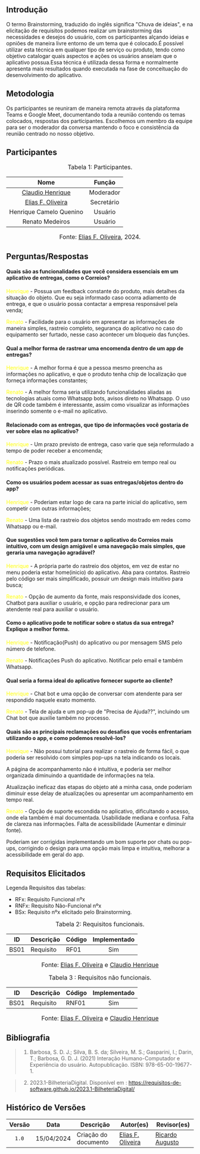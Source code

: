 ## Introdução

O termo Brainstorming, traduzido do inglês significa "Chuva de ideias", e na elicitação de requisitos podemos realizar um brainstorming das necessidades e desejos do usuário, com os participantes alçando ideias e opniões de maneira livre entorno de um tema que é colocado.É possível utilizar esta técnica em qualquer tipo de serviço ou produto, tendo como objetivo catalogar quais aspectos e ações os usuários anseiam que o aplicativo possua.Essa técnica é utilizada dessa forma e normalmente apresenta mais resultados quando executada na fase de conceituação do desenvolvimento do aplicativo.


## Metodologia

Os participantes se reuniram de maneira remota através da plataforma Teams e Google Meet, documentando toda a reunião contendo os temas colocados, respostas dos participantes. Escolhemos um membro da equipe para ser o moderador da conversa mantendo o foco e consistência da reunião centrado no nosso objetivo.


## Participantes


<font size="3"><p style="text-align: center">Tabela 1: Participantes.</p></font>

<center>

| Nome | Função | 
|:-----:|:--------:|
| [Claudio Henrique](https://github.com/claudiohsc)|Moderador |
| [Elias F. Oliveira](https://github.com/EliasOliver21) |Secretário|
| Henrique Camelo Quenino |Usuário|
| Renato Medeiros |Usuário|


</center>


<font size="3"><p style="text-align: center">Fonte: [Elias F. Oliveira](https://github.com/EliasOliver21), 2024.</p></font>


## Perguntas/Respostas

#### Quais são as funcionalidades que você considera essenciais em um aplicativo de entregas, como o Correios?

<span style = "color: yellow"> Henrique </span>- Possua um feedback constante do produto, mais detalhes da situação do objeto. Que eu seja informado caso ocorra adiamento de entrega, e que o usuário possa contactar a empresa responsável pela venda;

<span style = "color: yellow"> Renato </span>- Facilidade para o usuário em apresentar as informações de maneira simples, rastreio completo, segurança do aplicativo no caso do equipamento ser furtado, nesse caso acontecer um bloqueio das funções.

#### Qual a melhor forma de rastrear uma encomenda dentro de um app de entregas?
<span style = "color: yellow"> Henrique </span>- A melhor forma é que a pessoa mesmo preencha as informações no aplicativo, e que o produto tenha chip de localização que forneça informações constantes;

<span style = "color: yellow"> Renato </span>- A melhor forma seria utilizando funcionalidades aliadas as tecnologias atuais como Whatsapp bots, avisos direto no Whatsapp. O uso de QR code também é interessante, assim como visualizar as informações inserindo somente o e-mail no aplicativo.


#### Relacionado com as entregas, que tipo de informações você gostaria de ver sobre elas no aplicativo?

<span style = "color: yellow"> Henrique </span>- Um prazo previsto de entrega, caso varie que seja reformulado a tempo de poder receber a encomenda;

<span style = "color: yellow"> Renato </span>- Prazo o mais atualizado possível. Rastreio em tempo real ou notificações periódicas.


#### Como os usuários podem acessar as suas entregas/objetos dentro do app?

<span style = "color: yellow"> Henrique </span>- Poderiam estar logo de cara na parte inicial do aplicativo, sem competir com outras informações;

<span style = "color: yellow"> Renato </span>- Uma lista de rastreio dos objetos sendo mostrado em redes como Whatsapp ou e-mail.

#### Que sugestões você tem para tornar o aplicativo do Correios mais intuitivo, com um design amigável e uma navegação mais simples, que geraria uma navegação agradável?

<span style = "color: yellow"> Henrique </span>- A própria parte do rastreio dos objetos, em vez de estar no menu poderia estar home(inicio) do aplicativo. Aba para contatos.
Rastreio pelo código ser mais simplificado, possuir um design mais intuitivo para busca;

<span style = "color: yellow"> Renato </span>- Opção de aumento da fonte, mais responsividade dos ícones, Chatbot para auxiliar o usuário, e opção para redirecionar para um atendente real para auxiliar o usuário.


#### Como o aplicativo pode te notificar sobre o status da sua entrega? Explique a melhor forma.

<span style = "color: yellow"> Henrique </span>- Notificação(Push) do aplicativo ou por mensagem SMS pelo número de telefone.

<span style = "color: yellow"> Renato </span>- Notificações Push do aplicativo. Notificar pelo email e também Whatsapp.



#### Qual seria a forma ideal do aplicativo fornecer suporte ao cliente?

<span style = "color: yellow"> Henrique </span>- Chat bot e uma opção de conversar com atendente para ser respondido naquele exato momento.

<span style = "color: yellow"> Renato </span>- Tela de ajuda e um pop-up de "Precisa de Ajuda??", incluindo um Chat bot que auxilie também no processo.


#### Quais são as principais reclamações ou desafios que vocês enfrentariam utilizando o app, e como podemos resolvê-los?

<span style = "color: yellow"> Henrique </span>- Não possui tutorial para realizar o rastreio de forma fácil, o que poderia ser resolvido com simples pop-ups na tela indicando os locais.

A página de acompanhamento não é intuitiva, e poderia ser melhor organizada diminuindo a quantidade de informações na tela.

Atualização ineficaz das etapas do objeto até a minha casa, onde poderiam diminuir esse delay de atualizações ou apresentar um acompanhamento em tempo real.

<span style = "color: yellow"> Renato </span>- Opção de suporte escondida no aplicativo, dificultando o acesso, onde ela também é mal documentada.
Usabilidade mediana e confusa.
Falta de clareza nas informações.
Falta de acessibilidade (Aumentar e diminuir fonte).

Poderiam ser corrigidas implementando um bom suporte por chats ou pop-ups, corrigindo o design para uma opção mais limpa e intuitiva, melhorar a acessibilidade em geral do app.

## Requisitos Elicitados

Legenda Requisitos das tabelas:

- RFx: Requisito Funcional nºx
- RNFx: Requisito Não-Funcional nºx
- BSx: Requisito nºx elicitado pelo Brainstorming.

<font size="3"><p style="text-align: center">Tabela 2: Requisitos funcionais.</p></font>

<center>

| ID | Descrição    | Código | Implementado |
| ----------- | --------------- | ------ | :------: |
| BS01 | Requisito      | RF01   | Sim |

</center>

<font size="3"><p style="text-align: center">Fonte: [Elias F. Oliveira](https://github.com/EliasOliver21) e [Claudio Henrique](https://github.com/claudiohsc) </p></font>

<!-- ****************************        Tabela 2        ****************************** -->

<font size="3"><p style="text-align: center">Tabela 3 : Requisitos não funcionais.</p></font>

<center>

| ID | Descrição    | Código | Implementado |
| -------------- | --------------- | ------ | :------: |
| BS01 | Requisito      | RNF01   | Sim |

</center>

<font size="3"><p style="text-align: center">Fonte: [Elias F. Oliveira](https://github.com/EliasOliver21) e [Claudio Henrique](https://github.com/claudiohsc) </p></font>


## Bibliografia

>1. Barbosa, S. D. J.; Silva, B. S. da; Silveira, M. S.; Gasparini, I.; Darin, T.; Barbosa, G. D. J. (2021) Interação Humano-Computador e Experiência do usuário. Autopublicação. ISBN: 978-65-00-19677-1.

>2. 2023.1-BilheteriaDigital.
    Disponível em :  <https://requisitos-de-software.github.io/2023.1-BilheteriaDigital/>

## Histórico de Versões

| Versão | Data | Descrição | Autor(es) | Revisor(es) |
| :----: | :--: | --------- | ----------- | ------ |
| `1.0`  | 15/04/2024 | Criação do documento | [Elias F. Oliveira](https://github.com/EliasOliver21) | [Ricardo Augusto](https://www.github.com/avmricardo)  |